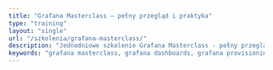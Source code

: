 ```yaml
---
title: "Grafana Masterclass – pełny przegląd i praktyka"
type: "training"
layout: "single"
url: "/szkolenia/grafana-masterclass/"
description: "Jednodniowe szkolenie Grafana Masterclass - pełny przegląd funkcji. Szymon Warda uczy dashboardów, provisioning, reporting PDF, Explore, dynamicznych dashboardów, transformacji danych. Observability as Code."
keywords: "grafana masterclass, grafana dashboards, grafana provisioning, grafana reporting, observability as code, grafana transformations, sql expressions, grafana explore, szkolenie grafana, szymon warda, patoarchitekci"
---
```

